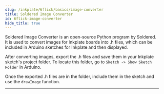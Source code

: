 ```yaml
---
slug: /inkplate/6flick/basics/image-converter
title: Soldered Image Converter
id: 6flick-image-converter
hide_title: true
---
```


<SectionTitle title="Soldered Image Converter" backgroundImage="/img/inkplate_2/hardware.png" />

<CenteredImage src="/img/inkplate_6_motion/image_converter.png" alt="Soldered Image Converter" caption="Graphical user interface of the Soldered Image Converter" width="800px" />

Soldered Image Converter is an open-source Python program by Soldered. It is used to convert images for Inkplate boards into .h files, which can be included in Arduino sketches for Inkplate and then displayed.
<QuickLink 
  title="Soldered Image Converter Repository" 
  description="See the README in this repository for details on how to download and install the Soldered Image Converter."
  url="https://github.com/SolderedElectronics/Soldered-Image-Converter/" 
/>

After converting images, export the .h files and save them in your Inkplate sketch's project folder. To locate this folder, go to `Sketch -> Show Sketch Folder` in Arduino.

Once the exported .h files are in the folder, include them in the sketch and use the `drawImage` function.

---
